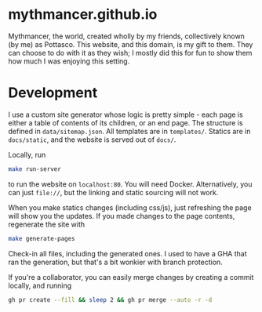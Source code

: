 # mythmancer.github.io

Mythmancer, the world, created wholly by my friends, collectively known (by me) as Pottasco. This website, and this domain, is my gift 
to them. They can choose to do with it as they wish; I mostly did this for fun to show them how much I was enjoying this setting.

# Development

I use a custom site generator whose logic is pretty simple - each page is either a table of contents of its children, or an end page. 
The structure is defined in `data/sitemap.json`. All templates are in `templates/`. Statics are in `docs/static`, and the website is
served out of `docs/`.

Locally, run
```sh
make run-server
```
to run the website on `localhost:80`. You will need Docker. Alternatively, you can just `file://`, but the linking and static sourcing
will not work.

When you make statics changes (including css/js), just refreshing the page will show you the updates. If you made changes to the 
page contents, regenerate the site with
```sh
make generate-pages
```

Check-in all files, including the generated ones. I used to have a GHA that ran the generation, but that's a bit wonkier with branch
protection.

If you're a collaborator, you can easily merge changes by creating a commit locally, and running
```sh
gh pr create --fill && sleep 2 && gh pr merge --auto -r -d
```

